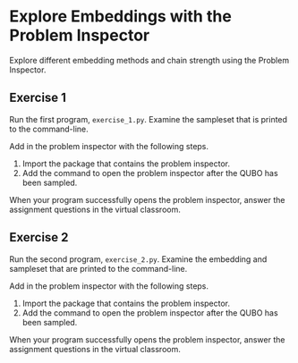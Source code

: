 # Explore Embeddings with the Problem Inspector

Explore different embedding methods and chain strength using the Problem Inspector.

## Exercise 1

Run the first program, `exercise_1.py`. Examine the sampleset that is printed to the command-line.

Add in the problem inspector with the following steps.

 1. Import the package that contains the problem inspector.
 2. Add the command to open the problem inspector after the QUBO has been sampled.

When your program successfully opens the problem inspector, answer the assignment questions in the virtual classroom.

## Exercise 2

Run the second program, `exercise_2.py`. Examine the embedding and sampleset that are printed to the command-line.

Add in the problem inspector with the following steps.

 1. Import the package that contains the problem inspector.
 2. Add the command to open the problem inspector after the QUBO has been sampled.

When your program successfully opens the problem inspector, answer the assignment questions in the virtual classroom.
